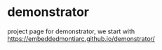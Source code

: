 # demonstrator

project page for demonstrator, we start with https://embeddedmontiarc.github.io/demonstrator/
